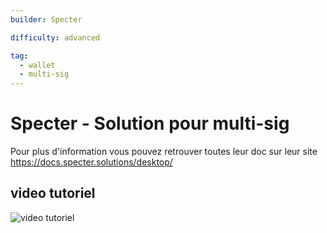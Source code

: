 ```yaml
---
builder: Specter

difficulty: advanced

tag:
  - wallet
  - multi-sig
---
```


# Specter - Solution pour multi-sig

Pour plus d'information vous pouvez retrouver toutes leur doc sur leur site https://docs.specter.solutions/desktop/

## video tutoriel

![video tutoriel](https://www.youtube.com/watch?v=mV1KS-Uwjew)
